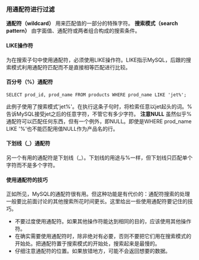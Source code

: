 ### 用通配符进行过滤

**通配符（wildcard）** 用来匹配值的一部分的特殊字符。
**搜索模式（search pattern）** 由字面值、通配符或两者组合构成的搜索条件。
#### LIKE操作符
为在搜索子句中使用通配符，必须使用LIKE操作符。LIKE指示MySQL，后跟的搜索模式利用通配符匹配而不是直接相等匹配进行比较。
#### 百分号（%）通配符

```
SELECT prod_id, prod_name FROM products WHERE prod_name LIKE 'jet%';
```
此例子使用了搜索模式'jet%'。在执行这条子句时，将检索任意以jet起头的词。%告诉MySQL接受jet之后的任意字符，不管它有多少字符。
**注意NULL** 虽然似乎%通配符可以匹配任何东西，但有一个例外，即NULL。即使是WHERE prod_name LIKE '%'也不能匹配用值NULL作为产品名的行。

#### 下划线（_）通配符

另一个有用的通配符是下划线（_）。下划线的用途与%一样，但下划线只匹配单个字符而不是多个字符。

#### 使用通配符的技巧

正如所见，MySQL的通配符很有用。但这种功能是有代价的：通配符搜索的处理一般要比前面讨论的其他搜索所花时间更长。这里给出一些使用通配符要记住的技巧。
* 不要过度使用通配符。如果其他操作符能达到相同的目的，应该使用其他操作符。
* 在确实需要使用通配符时，除非绝对有必要，否则不要把它们用在搜索模式的开始处。把通配符置于搜索模式的开始处，搜索起来是最慢的。
* 仔细注意通配符的位置。如果放错地方，可能不会返回想要的数据。